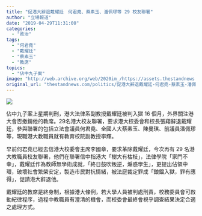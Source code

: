 ```yaml
---
title: "促港大辭退戴耀廷　何君堯、蔡素玉、潘佩璆等 29 校友聯署"
author: "立場報道"
date: "2019-04-29T11:31:00"
categories:
  - "政治"
tags:
  - "何君堯"
  - "戴耀廷"
  - "蔡素玉"
  - "教席"
topics:
  - "佔中九子案"
image: "http://web.archive.org/web/2020im_/https://assets.thestandnews.com/media/photos/hku-04_spIsR.png"
original_url: "thestandnews.com/politics/促港大辭退戴耀廷-何君堯-蔡素玉-潘佩璆等-29-校友聯署"
---
```

![](http://web.archive.org/web/2020im_/https://assets.thestandnews.com/media/photos/hku-04_spIsR.png)

佔中九子案上星期判刑，港大法律系副教授戴耀廷被判入獄 16 個月，外界關注港大會否撤銷他的教席。29名港大校友聯署，要求港大校委會和校長張翔辭退戴耀廷，參與聯署的包括立法會議員何君堯、全國人大蔡素玉、陳曼琪、前議員潘佩璆等，現職港大教職員就有教育校院副教授李輝。

早前何君堯已經去信港大校委會主席李國章，要求革除戴耀廷，今次再有 29 名港大教職員校友聯署，他們在聯署信中指港大「樹大有枯枝」，法律學院「家門不幸」，戴耀廷作為教師無學術成就，「終日鼓吹叛逆，煽惑學生」，更提出佔領中環，破壞社會繁榮安定，製造市民對抗情緒，被法庭裁定罪成「鋃鐺入獄，罪有應得」，促請港大辭退他。

戴耀廷的教席是終身制，根據港大條例，若大學人員被判處刑責，校務委員會可啟動紀律程序，過程中教職員有澄清的機會，而校委會最終會視乎調查結果決定合適之處理方式。